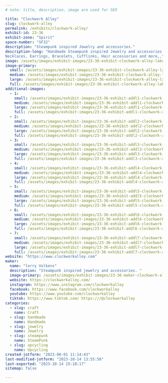 ```yaml
---
# note: title, description, image are used for SEO

title: "Clockwork Alley"
slug: clockwork-alley
permalink: /exhibits/clockwork-alley/
exhibit-id: 23-36
exhibit-zone: "Spirit"
space-number: "SF32"
description: "Steampunk inspired Jewelry and accessories."
description-long: "Handmade Steampunk inspired Jewelry and accessories made with watch parts..
Necklaces, Earrings, Bracelets, Cufflinks, Hair accessories and more,,"
image: /assets/images/exhibit-images/23-36-exhibit-clockwork-alley-lake-eola-street-photography-030-2-large.jpg
image-primary: 
  small: /assets/images/exhibit-images/23-36-exhibit-clockwork-alley-lake-eola-street-photography-030-2-small.jpg
  medium: /assets/images/exhibit-images/23-36-exhibit-clockwork-alley-lake-eola-street-photography-030-2-medium.jpg
  large: /assets/images/exhibit-images/23-36-exhibit-clockwork-alley-lake-eola-street-photography-030-2-large.jpg
  full: /assets/images/exhibit-images/23-36-exhibit-clockwork-alley-lake-eola-street-photography-030-2-full.jpg
additional-images: 
  - 1:
    small: /assets/images/exhibit-images/23-36-exhibit-addl1-clockwork-alley-dsc00158-small.JPG
    medium: /assets/images/exhibit-images/23-36-exhibit-addl1-clockwork-alley-dsc00158-medium.JPG
    large: /assets/images/exhibit-images/23-36-exhibit-addl1-clockwork-alley-dsc00158-large.JPG
    full: /assets/images/exhibit-images/23-36-exhibit-addl1-clockwork-alley-dsc00158-full.JPG
  - 2:
    small: /assets/images/exhibit-images/23-36-exhibit-addl2-clockwork-alley-dsc00564-small.JPG
    medium: /assets/images/exhibit-images/23-36-exhibit-addl2-clockwork-alley-dsc00564-medium.JPG
    large: /assets/images/exhibit-images/23-36-exhibit-addl2-clockwork-alley-dsc00564-large.JPG
    full: /assets/images/exhibit-images/23-36-exhibit-addl2-clockwork-alley-dsc00564-full.JPG
  - 3:
    small: /assets/images/exhibit-images/23-36-exhibit-addl3-clockwork-alley-dsc00881-small.JPG
    medium: /assets/images/exhibit-images/23-36-exhibit-addl3-clockwork-alley-dsc00881-medium.JPG
    large: /assets/images/exhibit-images/23-36-exhibit-addl3-clockwork-alley-dsc00881-large.JPG
    full: /assets/images/exhibit-images/23-36-exhibit-addl3-clockwork-alley-dsc00881-full.JPG
  - 4:
    small: /assets/images/exhibit-images/23-36-exhibit-addl4-clockwork-alley-dsc01104-small.JPG
    medium: /assets/images/exhibit-images/23-36-exhibit-addl4-clockwork-alley-dsc01104-medium.JPG
    large: /assets/images/exhibit-images/23-36-exhibit-addl4-clockwork-alley-dsc01104-large.JPG
    full: /assets/images/exhibit-images/23-36-exhibit-addl4-clockwork-alley-dsc01104-full.JPG
  - 5:
    small: /assets/images/exhibit-images/23-36-exhibit-addl5-clockwork-alley-dsc09048-small.JPG
    medium: /assets/images/exhibit-images/23-36-exhibit-addl5-clockwork-alley-dsc09048-medium.JPG
    large: /assets/images/exhibit-images/23-36-exhibit-addl5-clockwork-alley-dsc09048-large.JPG
    full: /assets/images/exhibit-images/23-36-exhibit-addl5-clockwork-alley-dsc09048-full.JPG
  - 6:
    small: /assets/images/exhibit-images/23-36-exhibit-addl6-clockwork-alley-dsc09154-small.JPG
    medium: /assets/images/exhibit-images/23-36-exhibit-addl6-clockwork-alley-dsc09154-medium.JPG
    large: /assets/images/exhibit-images/23-36-exhibit-addl6-clockwork-alley-dsc09154-large.JPG
    full: /assets/images/exhibit-images/23-36-exhibit-addl6-clockwork-alley-dsc09154-full.JPG
  - 7:
    small: /assets/images/exhibit-images/23-36-exhibit-addl7-clockwork-alley-dsc09706-small.JPG
    medium: /assets/images/exhibit-images/23-36-exhibit-addl7-clockwork-alley-dsc09706-medium.JPG
    large: /assets/images/exhibit-images/23-36-exhibit-addl7-clockwork-alley-dsc09706-large.JPG
    full: /assets/images/exhibit-images/23-36-exhibit-addl7-clockwork-alley-dsc09706-full.JPG
website: "https://www.clockworkalley.com"
maker: 
  name: "lorry Volkens"
  description: "Steampunk inspired jewelry and accessories. "
  image-primary: /assets/images/exhibit-images/23-36-maker-clockwork-alley-clockworkalley-1-7-x-3-v2-medium.png
  website: https://clockworkalley.com/
  instagram: https://www.instagram.com/clockworkalley
  facebook: https://www.facebook.com/clockworkalley
  youtube: https://www.youtube.com/clockworkalley
  tiktok: https://www.tiktok.com/ https:///@clockworkalley
categories: 
  - slug: craft
    name: Craft
  - slug: handmade
    name: Handmade
  - slug: jewelry
    name: Jewelry
  - slug: steampunk
    name: SteamPunk
  - slug: upcycling
    name: Upcycling
created-jotform: "2023-08-01 11:14:43"
last-modified-jotform: "2023-10-14 13:55:56"
last-exported: "2023-10-14 15:18:17"
sitemap: false

---
```

